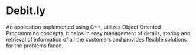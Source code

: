 # Debit.ly
An application implemented using C++, utilizes Object Oriented Programming concepts. 
It helps in easy management of details, storing and retrieval of information of all the customers and provides flexible solutions for the problems faced.
